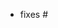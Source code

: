 <!--
Before opening a PR, make sure you have claim to translate a file by
adding your username after the file entry in the README.
-->

<!--
If this PR related to any issues, link to relevant issues, one per line.
Use "fixes" to automatically close an issue.
-->

- fixes #<issue number>

